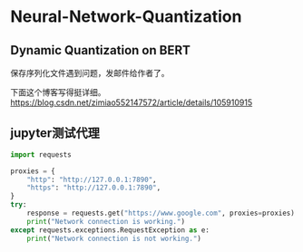 # Neural-Network-Quantization
## Dynamic Quantization on BERT
保存序列化文件遇到问题，发邮件给作者了。

下面这个博客写得挺详细。
https://blog.csdn.net/zimiao552147572/article/details/105910915

## jupyter测试代理
```python
import requests

proxies = {
    "http": "http://127.0.0.1:7890",
    "https": "http://127.0.0.1:7890",
}
try:
    response = requests.get("https://www.google.com", proxies=proxies)
    print("Network connection is working.")
except requests.exceptions.RequestException as e: 
    print("Network connection is not working.")

```